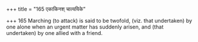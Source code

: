 +++
title = "165 एकाकिनश् चात्ययिके"

+++
165	Marching (to attack) is said to be twofold, (viz. that undertaken) by one alone when an urgent matter has suddenly arisen, and (that undertaken) by one allied with a friend.